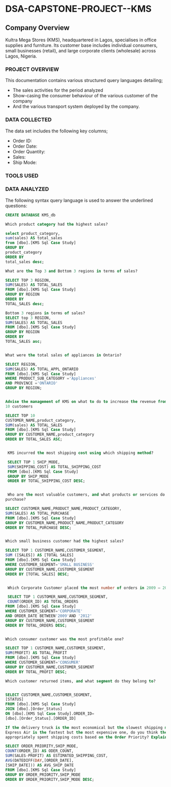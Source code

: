 # DSA-CAPSTONE-PROJECT--KMS
## Company Overview 

Kultra Mega Stores (KMS), headquartered in Lagos, specialises in office supplies and 
furniture. Its customer base includes individual consumers, small businesses (retail), and 
large corporate clients (wholesale) across Lagos, Nigeria.

### PROJECT OVERVIEW
This documentation contains various structured query languages detailing;
-  The sales activities for the period analyzed
-  Show-casing the consumer behaviour of the various customer of the company
-  And the various transport system deployed by the company.

  ### DATA COLLECTED
The data set includes the following key columns;
- Order ID:
- Order Date:
- Order Quantity:
- Sales:
- Ship Mode:

### TOOLS USED


### DATA ANALYZED
The following syntax query language is used to answer the underlined questions:
```` SQL
CREATE DATABASE KMS_db

Which product category had the highest sales?

select product_category,
sum(sales) AS total_sales
from [dbo].[KMS Sql Case Study]
GROUP BY 
product_category
ORDER BY 
total_sales desc;

What are the Top 3 and Bottom 3 regions in terms of sales?

SELECT TOP 3 REGION,
SUM(SALES) AS TOTAL_SALES
FROM [dbo].[KMS Sql Case Study]
GROUP BY REGION
ORDER BY
TOTAL_SALES desc;

Bottom 3 regions in terms of sales?
SELECT top 3 REGION,
SUM(SALES) AS TOTAL_SALES
FROM [dbo].[KMS Sql Case Study]
GROUP BY REGION
ORDER BY
TOTAL_SALES asc;


What were the total sales of appliances in Ontario?

SELECT REGION,
SUM(SALES) AS TOTAL_APPL_ONTARIO
FROM [dbo].[KMS Sql Case Study]
WHERE PRODUCT_SUB_CATEGORY ='Appliances'
AND PROVINCE ='ONTARIO'
GROUP BY REGION;


Advise the management of KMS on what to do to increase the revenue from the bottom
10 customers

SELECT TOP 10 
CUSTOMER_NAME,product_category,
SUM(sales) AS TOTAL_SALES
FROM [dbo].[KMS Sql Case Study]
GROUP BY CUSTOMER_NAME,product_category
ORDER BY TOTAL_SALES ASC;


 KMS incurred the most shipping cost using which shipping method?

 SELECT TOP 1 SHIP_MODE,
 SUM(SHIPPING_COST) AS TOTAL_SHIPPING_COST
 FROM [dbo].[KMS Sql Case Study]
 GROUP BY SHIP_MODE
 ORDER BY TOTAL_SHIPPING_COST DESC;


 Who are the most valuable customers, and what products or services do they typically
purchase?

SELECT CUSTOMER_NAME,PRODUCT_NAME,PRODUCT_CATEGORY,
SUM(SALES) AS TOTAL_PURCHASE
FROM [dbo].[KMS Sql Case Study]
GROUP BY CUSTOMER_NAME,PRODUCT_NAME,PRODUCT_CATEGORY
ORDER BY TOTAL_PURCHASE DESC;


Which small business customer had the highest sales?

SELECT TOP 1 CUSTOMER_NAME,CUSTOMER_SEGMENT,
SUM ([SALES]) AS [TOTAL SALES]
FROM [dbo].[KMS Sql Case Study]
WHERE CUSTOMER_SEGMENT='SMALL BUSINESS'
GROUP BY CUSTOMER_NAME,CUSTOMER_SEGMENT
ORDER BY [TOTAL SALES] DESC;


 Which Corporate Customer placed the most number of orders in 2009 – 2012?

 SELECT TOP 1 CUSTOMER_NAME,CUSTOMER_SEGMENT,
 COUNT(ORDER_ID) AS TOTAL_ORDERS
FROM [dbo].[KMS Sql Case Study]
WHERE CUSTOMER_SEGMENT='CORPORATE'
AND ORDER_DATE BETWEEN'2009'AND '2012'
GROUP BY CUSTOMER_NAME,CUSTOMER_SEGMENT
ORDER BY TOTAL_ORDERS DESC;


Which consumer customer was the most profitable one? 

SELECT TOP 1 CUSTOMER_NAME,CUSTOMER_SEGMENT,
SUM(PROFIT) AS TOTAL_PROFIT 
FROM [dbo].[KMS Sql Case Study]
WHERE CUSTOMER_SEGMENT='CONSUMER'
GROUP BY CUSTOMER_NAME,CUSTOMER_SEGMENT
ORDER BY TOTAL_PROFIT DESC;

Which customer returned items, and what segment do they belong to? 


SELECT CUSTOMER_NAME,CUSTOMER_SEGMENT,
[STATUS] 
FROM [dbo].[KMS Sql Case Study]
JOIN [dbo].[Order_Status]
ON [dbo].[KMS Sql Case Study].ORDER_ID=
[dbo].[Order_Status].[ORDER_ID]

If the delivery truck is the most economical but the slowest shipping method and 
Express Air is the fastest but the most expensive one, do you think the company 
appropriately spent shipping costs based on the Order Priority? Explain your answer

SELECT ORDER_PRIORITY,SHIP_MODE,
COUNT(ORDER_ID) AS ODER_COUNT,
SUM(SALES-PROFIT) AS ESTIMATED_SHIPPING_COST,
AVG(DATEDIFF(DAY,[ORDER_DATE],
[SHIP_DATE])) AS AVG_SHIP_DATE
FROM [dbo].[KMS Sql Case Study]
GROUP BY ORDER_PRIORITY,SHIP_MODE
ORDER BY ORDER_PRIORITY,SHIP_MODE DESC;


  
